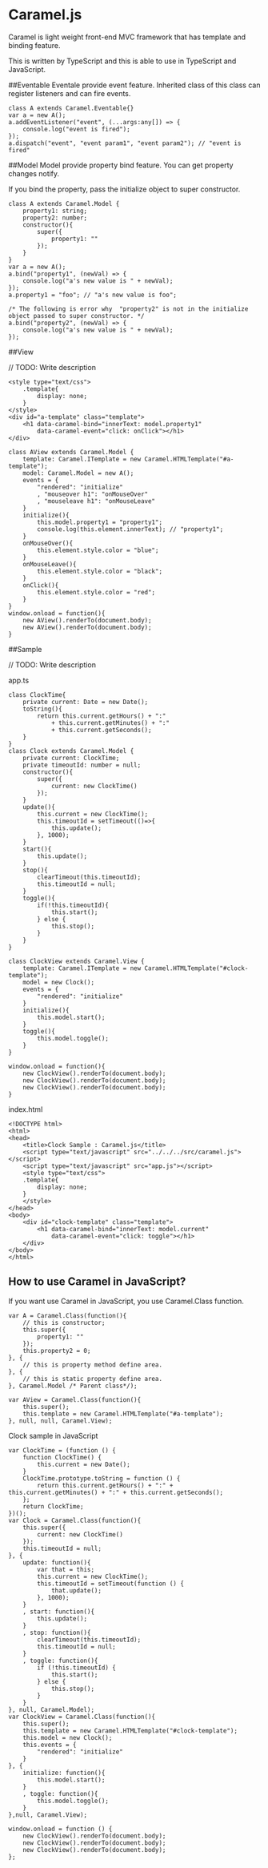 Caramel.js
==========================================================================================================
Caramel is light weight front-end MVC framework that has template and binding feature.

This is written by TypeScript and this is able to use in TypeScript and JavaScript.

##Eventable
Eventale provide event feature. Inherited class of this class can register listeners and can fire events.

```
class A extends Caramel.Eventable{}
var a = new A();
a.addEventListener("event", (...args:any[]) => {
	console.log("event is fired");
});
a.dispatch("event", "event param1", "event param2"); // "event is fired"
``` 

##Model
Model provide property bind feature. You can get property changes notify.

If you bind the property, pass the initialize object to super constructor.

```
class A extends Caramel.Model {
	property1: string;
	property2: number;
	constructor(){
		super({
			property1: ""
		});
	}
}
var a = new A();
a.bind("property1", (newVal) => {
	console.log("a's new value is " + newVal);
});
a.property1 = "foo"; // "a's new value is foo";

/* The following is error why  "property2" is not in the initialize object passed to super constructor. */
a.bind("property2", (newVal) => {
	console.log("a's new value is " + newVal);
});
```

##View

// TODO: Write description

```
<style type="text/css">
	.template{
		display: none;
	}
</style>
<div id="a-template" class="template">
	<h1 data-caramel-bind="innerText: model.property1"
		data-caramel-event="click: onClick"></h1>
</div>
```

```
class AView extends Caramel.Model {
	template: Caramel.ITemplate = new Caramel.HTMLTemplate("#a-template");
	model: Caramel.Model = new A();
	events = {
		"rendered": "initialize"
		, "mouseover h1": "onMouseOver"
		, "mouseleave h1": "onMouseLeave"
	}
	initialize(){
		this.model.property1 = "property1";
		console.log(this.element.innerText); // "property1";
	}
	onMouseOver(){
		this.element.style.color = "blue";
	}
	onMouseLeave(){
		this.element.style.color = "black";
	}
	onClick(){
		this.element.style.color = "red";
	}
}
window.onload = function(){
	new AView().renderTo(document.body);
	new AView().renderTo(document.body);
}
```

##Sample

// TODO: Write description

app.ts

```
class ClockTime{
	private current: Date = new Date();
	toString(){
		return this.current.getHours() + ":"
			+ this.current.getMinutes() + ":"
			+ this.current.getSeconds();
	}
}
class Clock extends Caramel.Model {
	private current: ClockTime; 
	private timeoutId: number = null;
	constructor(){
		super({
			current: new ClockTime()
		});
	}
	update(){
		this.current = new ClockTime();
		this.timeoutId = setTimeout(()=>{
			this.update();
		}, 1000);
	}
	start(){
		this.update();
	}
	stop(){
		clearTimeout(this.timeoutId);
		this.timeoutId = null;
	}
	toggle(){
		if(!this.timeoutId){
			this.start();
		} else {
			this.stop();
		}
	}
}

class ClockView extends Caramel.View {
	template: Caramel.ITemplate = new Caramel.HTMLTemplate("#clock-template");
	model = new Clock();
	events = {
		"rendered": "initialize"
	}
	initialize(){
		this.model.start();
	}
	toggle(){
		this.model.toggle();
	}
}

window.onload = function(){
	new ClockView().renderTo(document.body);
	new ClockView().renderTo(document.body);
	new ClockView().renderTo(document.body);
}
```

index.html

```
<!DOCTYPE html>
<html>
<head>
	<title>Clock Sample : Caramel.js</title>
	<script type="text/javascript" src="../../../src/caramel.js"></script>
	<script type="text/javascript" src="app.js"></script>
	<style type="text/css">
	.template{
		display: none;
	}
	</style>
</head>
<body>
	<div id="clock-template" class="template">
		<h1 data-caramel-bind="innerText: model.current"
			data-caramel-event="click: toggle"></h1>
	</div>
</body>
</html>
```

## How to use Caramel in JavaScript?

If you want use Caramel in JavaScript, you use Caramel.Class function.

```
var A = Caramel.Class(function(){
	// this is constructor;
	this.super({
		property1: ""
	});
	this.property2 = 0;
}, {
	// this is property method define area.
}, {
	// this is static property define area.
}, Caramel.Model /* Parent class*/);

var AView = Caramel.Class(function(){
	this.super();
	this.template = new Caramel.HTMLTemplate("#a-template");
}, null, null, Caramel.View);
```

Clock sample in JavaScript

```
var ClockTime = (function () {
    function ClockTime() {
        this.current = new Date();
    }
    ClockTime.prototype.toString = function () {
        return this.current.getHours() + ":" + this.current.getMinutes() + ":" + this.current.getSeconds();
    };
    return ClockTime;
})();
var Clock = Caramel.Class(function(){
    this.super({
        current: new ClockTime()
    });
    this.timeoutId = null;
}, {
    update: function(){
        var that = this;
        this.current = new ClockTime();
        this.timeoutId = setTimeout(function () {
            that.update();
        }, 1000);
    }
    , start: function(){
        this.update();
    }
    , stop: function(){
        clearTimeout(this.timeoutId);
        this.timeoutId = null;
    }
    , toggle: function(){
        if (!this.timeoutId) {
            this.start();
        } else {
            this.stop();
        }
    }
}, null, Caramel.Model);
var ClockView = Caramel.Class(function(){
    this.super();
    this.template = new Caramel.HTMLTemplate("#clock-template");
    this.model = new Clock();
    this.events = {
        "rendered": "initialize"
    }
}, {
    initialize: function(){
        this.model.start();
    }
    , toggle: function(){
        this.model.toggle();
    }
},null, Caramel.View);

window.onload = function () {
    new ClockView().renderTo(document.body);
    new ClockView().renderTo(document.body);
    new ClockView().renderTo(document.body);
};
```
